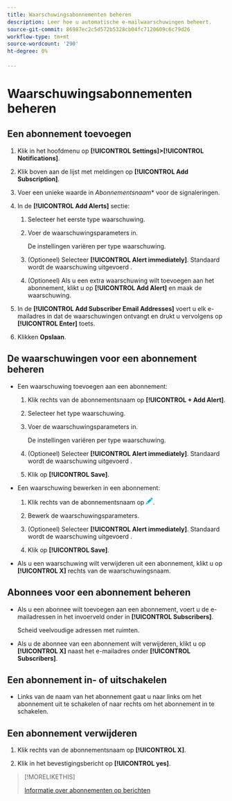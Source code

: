 ```yaml
---
title: Waarschuwingsabonnementen beheren
description: Leer hoe u automatische e-mailwaarschuwingen beheert.
source-git-commit: 86987ec2c5d572b5328cb04fc7120609c6c79d26
workflow-type: tm+mt
source-wordcount: '290'
ht-degree: 0%

---
```


# Waarschuwingsabonnementen beheren

## Een abonnement toevoegen

1. Klik in het hoofdmenu op **[!UICONTROL Settings]>[!UICONTROL Notifications]**.

1. Klik boven aan de lijst met meldingen op **[!UICONTROL Add Subscription]**.

1. Voer een unieke waarde in *Abonnementsnaam** voor de signaleringen.

1. In de **[!UICONTROL Add Alerts]** sectie:

   1. Selecteer het eerste type waarschuwing.

   1. Voer de waarschuwingsparameters in.

      De instellingen variëren per type waarschuwing.

   1. (Optioneel) Selecteer **[!UICONTROL Alert immediately]**. Standaard wordt de waarschuwing uitgevoerd <!-- at what time? -->.

   1. (Optioneel) Als u een extra waarschuwing wilt toevoegen aan het abonnement, klikt u op **[!UICONTROL Add Alert]** en maak de waarschuwing.

      <!-- You can add up to NN alerts per subscription. -->
      <!-- You can add quite a few, many unlimited -->

1. In de **[!UICONTROL Add Subscriber Email Addresses]** voert u elk e-mailadres in dat de waarschuwingen ontvangt en drukt u vervolgens op **[!UICONTROL Enter]** toets.

1. Klikken **Opslaan**.

## De waarschuwingen voor een abonnement beheren

* Een waarschuwing toevoegen aan een abonnement:

   1. Klik rechts van de abonnementsnaam op **[!UICONTROL + Add Alert]**.

   1. Selecteer het type waarschuwing.

   1. Voer de waarschuwingsparameters in.

      De instellingen variëren per type waarschuwing.

   1. (Optioneel) Selecteer **[!UICONTROL Alert immediately]**. Standaard wordt de waarschuwing uitgevoerd <!-- at what time? -->.

   1. Klik op **[!UICONTROL Save]**.

* Een waarschuwing bewerken in een abonnement:

   1. Klik rechts van de abonnementsnaam op ![Bewerken](/help/dsp/assets/edit.png).

   1. Bewerk de waarschuwingsparameters.

   1. (Optioneel) Selecteer **[!UICONTROL Alert immediately]**. Standaard wordt de waarschuwing uitgevoerd <!-- at what time? -->.

   1. Klik op **[!UICONTROL Save]**.

* Als u een waarschuwing wilt verwijderen uit een abonnement, klikt u op **[!UICONTROL X]** rechts van de waarschuwingsnaam.

## Abonnees voor een abonnement beheren

* Als u een abonnee wilt toevoegen aan een abonnement, voert u de e-mailadressen in het invoerveld onder in **[!UICONTROL Subscribers]**.

   Scheid veelvoudige adressen met ruimten.

* Als u de abonnee van een abonnement wilt verwijderen, klikt u op **[!UICONTROL X]** naast het e-mailadres onder **[!UICONTROL Subscribers]**.

## Een abonnement in- of uitschakelen

* Links van de naam van het abonnement gaat u naar links om het abonnement uit te schakelen of naar rechts om het abonnement in te schakelen.

## Een abonnement verwijderen

1. Klik rechts van de abonnementsnaam op **[!UICONTROL X]**.

1. Klik in het bevestigingsbericht op **[!UICONTROL yes]**.

>[!MORELIKETHIS]
>
>[Informatie over abonnementen op berichten](alerts-about.md)
